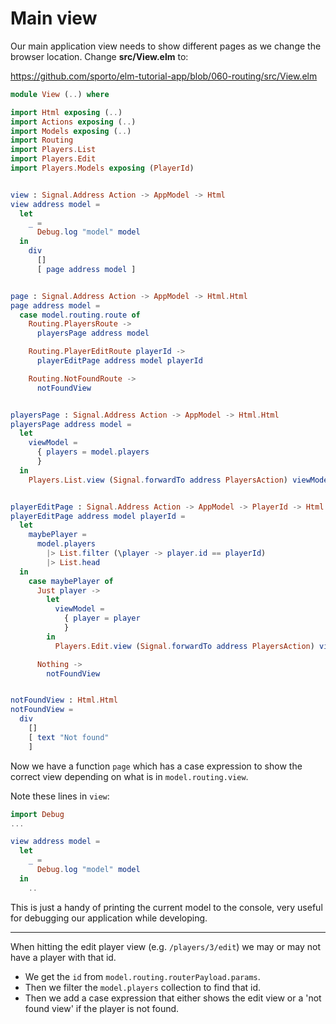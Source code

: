 # Main view


Our main application view needs to show different pages as we change the browser location. Change __src/View.elm__ to:

<https://github.com/sporto/elm-tutorial-app/blob/060-routing/src/View.elm>

```elm
module View (..) where

import Html exposing (..)
import Actions exposing (..)
import Models exposing (..)
import Routing
import Players.List
import Players.Edit
import Players.Models exposing (PlayerId)


view : Signal.Address Action -> AppModel -> Html
view address model =
  let
    _ =
      Debug.log "model" model
  in
    div
      []
      [ page address model ]


page : Signal.Address Action -> AppModel -> Html.Html
page address model =
  case model.routing.route of
    Routing.PlayersRoute ->
      playersPage address model

    Routing.PlayerEditRoute playerId ->
      playerEditPage address model playerId

    Routing.NotFoundRoute ->
      notFoundView


playersPage : Signal.Address Action -> AppModel -> Html.Html
playersPage address model =
  let
    viewModel =
      { players = model.players
      }
  in
    Players.List.view (Signal.forwardTo address PlayersAction) viewModel


playerEditPage : Signal.Address Action -> AppModel -> PlayerId -> Html.Html
playerEditPage address model playerId =
  let
    maybePlayer =
      model.players
        |> List.filter (\player -> player.id == playerId)
        |> List.head
  in
    case maybePlayer of
      Just player ->
        let
          viewModel =
            { player = player
            }
        in
          Players.Edit.view (Signal.forwardTo address PlayersAction) viewModel

      Nothing ->
        notFoundView


notFoundView : Html.Html
notFoundView =
  div
    []
    [ text "Not found"
    ]

```

Now we have a function `page` which has a case expression to show the correct view depending on what is in `model.routing.view`.

Note these lines in `view`:

```elm
import Debug
...

view address model =
  let
    _ =
      Debug.log "model" model
  in
    ..
```

This is just a handy of printing the current model to the console, very useful for debugging our application while developing.

---

When hitting the edit player view (e.g. `/players/3/edit`) we may or may not have a player with that id.
    
-  We get the `id` from `model.routing.routerPayload.params`.
-  Then we filter the `model.players` collection to find that id.
-  Then we add a case expression that either shows the edit view or a 'not found view' if the player is not found.

